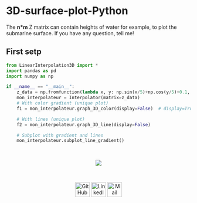 # 3D-surface-plot-Python

The <b>n*m</b> Z matrix can contain heights of water for example, to plot the submarine surface.
If you have any question, tell me!

## First setp

```py
from LinearInterpolation3D import *
import pandas as pd
import numpy as np

if __name__ == "__main__":
    z_data = np.fromfunction(lambda x, y: np.sin(x/5)+np.cos(y/5)+0.1, (20, 20))
    mon_interpolateur = Interpolator(matrix=z_data)
    # With color gradient (unique plot)
    f1 = mon_interpolateur.graph_3D_color(display=False)  # display=True to juste plot this figure

    # With lines (unique plot)
    f2 = mon_interpolateur.graph_3D_line(display=False)

    # Subplot with gradient and lines
    mon_interpolateur.subplot_line_gradient()

```

<br>
<p align="center">
    <img src="https://user-images.githubusercontent.com/63207451/151079703-79e25144-c0bf-47fc-8bd5-fb2c6c142062.png">
</p>

<br/>

<p align="center">
  <a href="https://github.com/antonin-lfv" class="fancybox" ><img src="https://user-images.githubusercontent.com/63207451/97302854-e484da80-1859-11eb-9374-5b319ca51197.png" title="GitHub" width="40" height="40"></a>
  <a href="https://www.linkedin.com/in/antonin-lefevre-565b8b141" class="fancybox" ><img src="https://user-images.githubusercontent.com/63207451/97303444-b2c04380-185a-11eb-8cfc-864c33a64e4b.png" title="LinkedIn" width="40" height="40"></a>
  <a href="mailto:antoninlefevre45@icloud.com" class="fancybox" ><img src="https://user-images.githubusercontent.com/63207451/97303543-cec3e500-185a-11eb-8adc-c1364e2054a9.png" title="Mail" width="40" height="40"></a>
</p>
